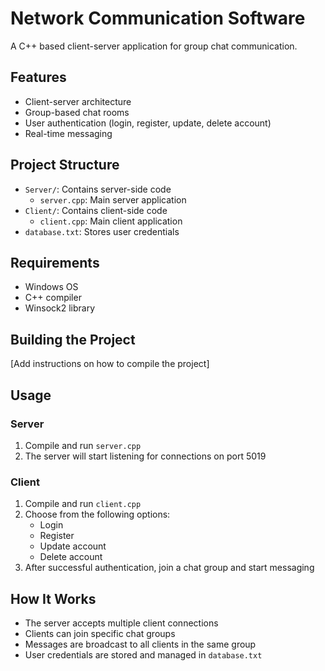 # Network Communication Software

A C++ based client-server application for group chat communication.

## Features

- Client-server architecture
- Group-based chat rooms
- User authentication (login, register, update, delete account)
- Real-time messaging

## Project Structure

- `Server/`: Contains server-side code
  - `server.cpp`: Main server application
- `Client/`: Contains client-side code
  - `client.cpp`: Main client application
- `database.txt`: Stores user credentials

## Requirements

- Windows OS
- C++ compiler
- Winsock2 library

## Building the Project

[Add instructions on how to compile the project]

## Usage

### Server

1. Compile and run `server.cpp`
2. The server will start listening for connections on port 5019

### Client

1. Compile and run `client.cpp`
2. Choose from the following options:
   - Login
   - Register
   - Update account
   - Delete account
3. After successful authentication, join a chat group and start messaging

## How It Works

- The server accepts multiple client connections
- Clients can join specific chat groups
- Messages are broadcast to all clients in the same group
- User credentials are stored and managed in `database.txt`
